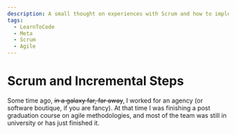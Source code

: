```yaml
---
description: A small thought on experiences with Scrum and how to implement it in a new team.
tags:
  - LearnToCode
  - Meta
  - Scrum
  - Agile
---
```


# Scrum and Incremental Steps

Some time ago, ~~in a galaxy far, far away~~, I worked for an agency (or software boutique, if you are fancy). At that time I was finishing a post graduation course on agile methodologies, and most of the team was still in university or has just finished it.
